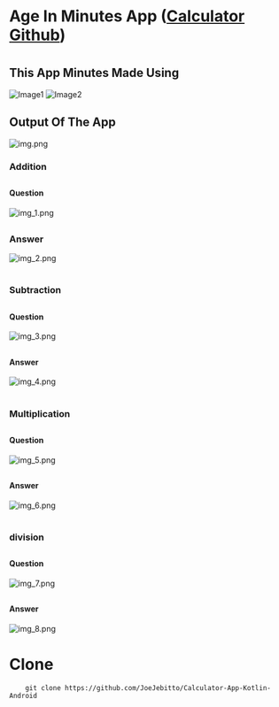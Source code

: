 # Age In Minutes App ([Calculator Github](https://github.com/JoeJebitto/Calculator-App-Kotlin-Android))
#
## This App Minutes Made Using

![Image1](https://raw.githubusercontent.com/JoeJebitto/Android-Kotlin/main/Image/Image3.png)
![Image2](https://raw.githubusercontent.com/JoeJebitto/Android-Kotlin/main/Image/Image4.png)


## Output Of The App
![img.png](Image/img.png)
### Addition

##
#### Question
![img_1.png](Image/img_1.png)

##
### Answer
![img_2.png](Image/img_2.png)

#
#
#

### Subtraction

##
#### Question
![img_3.png](Image/img_3.png)

##
#### Answer
![img_4.png](Image/img_4.png)

#
#
#

### Multiplication
##
#### Question
![img_5.png](Image/img_5.png)

##
#### Answer
![img_6.png](Image/img_6.png)

#
#
#

### division
##
#### Question
![img_7.png](Image/img_7.png)

##
#### Answer
![img_8.png](Image/img_8.png)

# Clone
```shell
    git clone https://github.com/JoeJebitto/Calculator-App-Kotlin-Android
```